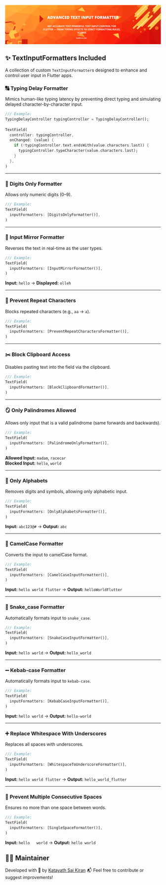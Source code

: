 
<img src="https://raw.githubusercontent.com/Katayath-Sai-Kiran/advanced_text_input_formatters_codespark/master/assets/banner.png" alt="Banner"/>

## ✨ TextInputFormatters Included

A collection of custom `TextInputFormatter`s designed to enhance and control user input in Flutter apps.


### 🔠 **Typing Delay Formatter**

Mimics human-like typing latency by preventing direct typing and simulating delayed character-by-character input.

```dart
/// Example:
TypingDelayController typingController = TypingDelayController();

TextField(
  controller: typingController,
  onChanged: (value) {
    if (!typingController.text.endsWith(value.characters.last)) {
      typingController.typeCharacter(value.characters.last);
    }
  },
)
```

---

### 🔢 **Digits Only Formatter**

Allows only numeric digits (0–9).

```dart
/// Example:
TextField(
  inputFormatters: [DigitsOnlyFormatter()],
)
```

---

### 🔁 **Input Mirror Formatter**

Reverses the text in real-time as the user types.

```dart
/// Example:
TextField(
  inputFormatters: [InputMirrorFormatter()],
)
```

**Input:** `hello` → **Displayed:** `olleh`

---

### 🚫 **Prevent Repeat Characters**

Blocks repeated characters (e.g., `aa` → `a`).

```dart
/// Example:
TextField(
  inputFormatters: [PreventRepeatCharactersFormatter()],
)
```

---

### ✂️ **Block Clipboard Access**

Disables pasting text into the field via the clipboard.

```dart
/// Example:
TextField(
  inputFormatters: [BlockClipboardFormatter()],
)
```

---

### 🪞 **Only Palindromes Allowed**

Allows only input that is a valid palindrome (same forwards and backwards).

```dart
/// Example:
TextField(
  inputFormatters: [PalindromeOnlyFormatter()],
)
```

**Allowed Input:** `madam`, `racecar`  
**Blocked Input:** `hello`, `world`

---

### 🔡 **Only Alphabets**

Removes digits and symbols, allowing only alphabetic input.

```dart
/// Example:
TextField(
  inputFormatters: [OnlyAlphabetsFormatter()],
)
```

**Input:** `abc123@#` → **Output:** `abc`

---

### 🐫 **CamelCase Formatter**

Converts the input to camelCase format.

```dart
/// Example:
TextField(
  inputFormatters: [CamelCaseInputFormatter()],
)
```

**Input:** `hello world flutter` → **Output:** `helloWorldFlutter`

---

### 🐍 **Snake_case Formatter**

Automatically formats input to `snake_case`.

```dart
/// Example:
TextField(
  inputFormatters: [SnakeCaseInputFormatter()],
)
```

**Input:** `hello world` → **Output:** `hello_world`

---

### ➖ **Kebab-case Formatter**

Automatically formats input to `kebab-case`.

```dart
/// Example:
TextField(
  inputFormatters: [KebabCaseInputFormatter()],
)
```

**Input:** `hello world` → **Output:** `hello-world`

---

### ➕ **Replace Whitespace With Underscores**

Replaces all spaces with underscores.

```dart
/// Example:
TextField(
  inputFormatters: [WhitespaceToUnderscoreFormatter()],
)
```

**Input:** `hello world flutter` → **Output:** `hello_world_flutter`

---

### 🚫 **Prevent Multiple Consecutive Spaces**

Ensures no more than one space between words.

```dart
/// Example:
TextField(
  inputFormatters: [SingleSpaceFormatter()],
)
```

**Input:** `hello   world` → **Output:** `hello world`

## 👨‍💻 Maintainer

Developed with 💙 by [Katayath Sai Kiran](https://github.com/Katayath-Sai-Kiran)
📬 Feel free to contribute or suggest improvements!

